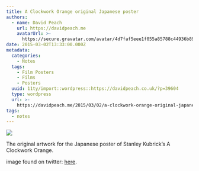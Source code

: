 ```yaml
---
title: A Clockwork Orange original Japanese poster
authors:
  - name: David Peach
    url: https://davidpeach.me
    avatarUrl: >-
      https://secure.gravatar.com/avatar/4d7faf5eee1f055a85788c44936b8995eaab6dfb004e7854ec747ccb272e91ee?s=96&d=mm&r=g
date: 2015-03-02T13:33:00.000Z
metadata:
  categories:
    - Notes
  tags:
    - Film Posters
    - Films
    - Posters
  uuid: 11ty/import::wordpress::https://davidpeach.co.uk/?p=39604
  type: wordpress
  url: >-
    https://davidpeach.me/2015/03/02/a-clockwork-orange-original-japanese-poster/
tags:
  - notes
---
```

[![](/assets/Original-Japanese-poster-of-A--kHOJtJXqxZ4E.jpeg)](/assets/Original-Japanese-poster-of-A--kHOJtJXqxZ4E.jpeg)

The original artwork for the Japanese poster of Stanley Kubrick’s A Clockwork Orange.

image found on twitter: [here](https://twitter.com/LaFamiliaFilm/status/572375002777034752).